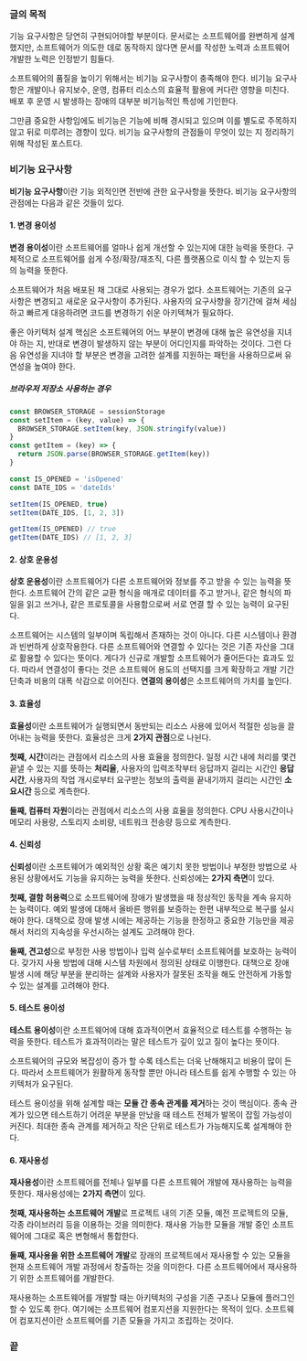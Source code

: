 ### 글의 목적
기능 요구사항은 당연히 구현되어야할 부분이다.
문서로는 소프트웨어를 완변하게 설계했지만, 소프트웨어가 의도한 데로 동작하지 않다면
문서를 작성한 노력과 소프트웨어 개발한 노력은 인정받기 힘들다.

소프트웨어의 품질을 높이기 위해서는 비기능 요구사항이 충족해야 한다.
비기능 요구사항은 개발이나 유지보수, 운영, 컴퓨터 리소스의 효율적 활용에 커다란 영향을 미친다. 배포 후 운영 시 발생하는 장애의 대부분 비기능적인 특성에 기인한다.

그만큼 중요한 사항임에도 비기능은 기능에 비해 경시되고 있으며 이를 별도로 주목하지 않고
뒤로 미루려는 경향이 있다. 비기능 요구사항의 관점들이 무엇이 있는 지 정리하기 위해 작성된 포스트다.

### 비기능 요구사항
**비기능 요구사항**이란 기능 외적인면 전반에 관한 요구사항을 뜻한다. 
비기능 요구사항의 관점에는 다음과 같은 것들이 있다.

#### 1. 변경 용이성
**변경 용이성**이란 소프트웨어를 얼마나 쉽게 개선할 수 있는지에 대한 능력을 뜻한다. 구체적으로 소프트웨어를 쉽게 수정/확장/재조직, 다른 플랫폼으로 이식 할 수 있는지 등의 능력을 뜻한다.

소프트웨어가 처음 배포된 채 그대로 사용되는 경우가 없다.
소프트웨어는 기존의 요구사항은 변경되고 새로운 요구사항이 추가된다.
사용자의 요구사항을 장기간에 걸쳐 세심하고 빠르게 대응하려면 코드를 변경하기 쉬운 아키텍쳐가 필요하다.

좋은 아키텍처 설계 핵심은 소프트웨어의 어느 부분이 변경에 대해 높은 유연성을 지녀야 하는 지, 반대로 변경이 발생하지 않는 부분이 어디인지를 파악하는 것이다.
그런 다음 유연성을 지녀야 할 부분은 변경을 고려한 설계를 지원하는 패턴을
사용하므로써 유연성을 높여야 한다.

##### 브라우저 저장소 사용하는 경우
```js
const BROWSER_STORAGE = sessionStorage
const setItem = (key, value) => {
  BROWSER_STORAGE.setItem(key, JSON.stringify(value))
}
const getItem = (key) => {
  return JSON.parse(BROWSER_STORAGE.getItem(key))
}
```
```js
const IS_OPENED = 'isOpened'
const DATE_IDS = 'dateIds'

setItem(IS_OPENED, true)
setItem(DATE_IDS, [1, 2, 3])

getItem(IS_OPENED) // true
getItem(DATE_IDS) // [1, 2, 3]
```

#### 2. 상호 운용성
**상호 운용성**이란 소프트웨어가 다른 소프트웨어와 정보를 주고 받을 수 있는 능력을 뜻한다. 소프트웨어 간의 같은 교환 형식을 매개로 데이터를 주고 받거나, 같은 형식의 파일을 읽고 쓰거나, 같은 프로토콜을 사용함으로써 서로 연결 할 수 있는 능력이 요구된다.

소프트웨어는 시스템의 일부이며 독립해서 존재하는 것이 아니다. 다른 시스템이나 환경과 빈번하게 상호작용한다. 다른 소프트웨어와 연결할 수 있다는 것은 기존 자산을 그대로 활용할 수 있다는 뜻이다. 게다가 신규로 개발할 소프트웨어가 줄어든다는 효과도 있다. 따라서 연결성이 좋다는 것은 소프트웨어 용도의 선택지를 크게 확장하고 개발 기간 단축과 비용의 대폭 삭감으로 이어진다. **연결의 용이성**은 소프트웨어의 가치를 높인다.

#### 3. 효율성
**효율성**이란 소프트웨어가 실행되면서 동반되는 리소스 사용에 있어서 적절한 성능을 끌어내는 능력을 뜻한다. 효율성은 크게 **2가지 관점**으로 나뉜다.

**첫째, 시간**이라는 관점에서 리소스의 사용 효율을 정의한다. 일정 시간 내에 처리를 몇건 끝낼 수 있는 지를 뜻하는 **처리율**, 사용자의 입력조작부터 응답까지 걸리는 시간인 **응답시간**, 사용자의 작업 개시로부터 요구받는 정보의 출력을 끝내기까지 걸리는 시간인 **소요시간** 등으로 계측한다.

**둘째, 컴퓨터 자원**이라는 관점에서 리소스의 사용 효율을 정의한다. CPU 사용시간이나 메모리 사용량, 스토리지 소비량, 네트워크 전송량 등으로 계측한다.

#### 4. 신뢰성
**신뢰성**이란 소프트웨어가 예외적인 상황 혹은 예기치 못한 방법이나 부정한 방법으로 사용된 상황에서도 기능을 유지하는 능력을 뜻한다. 신뢰성에는 **2가지 측면**이 있다.

**첫째, 결함 허용력**으로 소프트웨어에 장애가 발생했을 때 정상적인 동작을 계속 유지하는 능력이다. 예외 발생에 대해서 올바른 행위를 보증하는 한편 내부적으로 복구를 실시해야 한다. 대책으로 장애 발생 시에는 제공하는 기능을 한정하고 중요한 기능만을 제공해서 처리의 지속성을 우선시하는 설계도 고려해야 한다.

**둘째, 견고성**으로 부정한 사용 방법이나 입력 실수로부터 소프트웨어를 보호하는 능력이다. 갖가지 사용 방법에 대해 시스템 차원에서 정의된 상태로 이행한다.
대책으로 장애 발생 시에 해당 부분을 분리하는 설계와 사용자가 잘못된 조작을 해도 안전하게 가동할 수 있는 설계를 고려해야 한다.

#### 5. 테스트 용이성
**테스트 용이성**이란 소프트웨어에 대해 효과적이면서 효율적으로 테스트를 수행하는 능력을 뜻한다. 테스트가 효과적이라는 말은 테스트가 깊이 있고 질이 높다는 뜻이다.

소프트웨어의 규모와 복잡성이 증가 할 수록 테스트는 더욱 난해해지고 비용이 많이 든다. 따라서 소프트웨어가 원활하게 동작할 뿐만 아니라 테스트를 쉽게 수행할 수 있는 아키텍처가 요구된다.

테스트 용이성을 위해 설계할 때는 **모듈 간 종속 관계를 제거**하는 것이 핵심이다. 종속 관계가 있으면 테스트하기 어려운 부분을 만났을 때 테스트 전체가 발목이 잡힐 가능성이 커진다. 최대한 종속 관계를 제거하고 작은 단위로 테스트가 가능해지도록 설계해야 한다.

#### 6. 재사용성
**재사용성**이란 소프트웨어를 전체나 일부를 다른 소프트웨어 개발에 재사용하는 능력을 뜻한다. 재사용성에는 **2가지 측면**이 있다.

**첫째, 재사용하는 소프트웨어 개발**로 프로젝트 내의 기존 모듈, 예전 프로젝트의 모듈, 각종 라이브러리 등을 이용하는 것을 의미한다. 재사용 가능한 모듈을 개발 중인 소프트웨어에 그대로 혹은 변형해서 통합한다.

**둘째, 재사용을 위한 소프트웨어 개발**로 장래의 프로젝트에서 재사용할 수 있는 모듈을 현재 소프트웨어 개발 과정에서 창출하는 것을 의미한다. 다른 소프트웨어에서 재사용하기 위한 소프트웨어를 개발한다.

재사용하는 소프트웨어를 개발할 때는 아키텍처의 구성을 기존 구조나 모듈에 플러그인 할 수 있도록 한다. 여기에는 소프트웨어 컴포지션을 지원한다는 목적이 있다. 소프트웨어 컴포지션이란 소프트웨어를 기존 모듈을 가지고 조립하는 것이다.

### 끝